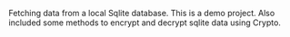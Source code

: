 Fetching data from a local Sqlite database.
This is a demo project.
Also included some methods to encrypt and decrypt sqlite data using Crypto. 
